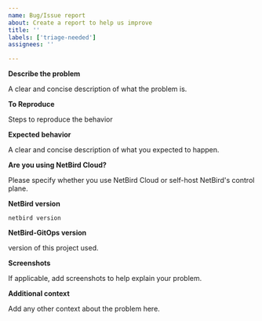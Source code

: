 ```yaml
---
name: Bug/Issue report
about: Create a report to help us improve
title: ''
labels: ['triage-needed']
assignees: ''

---
```


**Describe the problem**

A clear and concise description of what the problem is.

**To Reproduce**

Steps to reproduce the behavior

**Expected behavior**

A clear and concise description of what you expected to happen.

**Are you using NetBird Cloud?**

Please specify whether you use NetBird Cloud or self-host NetBird's control plane.

**NetBird version**

`netbird version`

**NetBird-GitOps version**

version of this project used.

**Screenshots**

If applicable, add screenshots to help explain your problem.

**Additional context**

Add any other context about the problem here.

